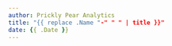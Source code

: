 ```yaml
---
author: Prickly Pear Analytics
title: "{{ replace .Name "-" " " | title }}"
date: {{ .Date }}
---
```


